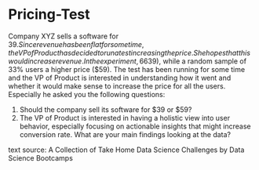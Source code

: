 # Pricing-Test


Company XYZ sells a software for $39. Since revenue has been flat for some time, the VP of
Product has decided to run a test increasing the price. She hopes that this would increase
revenue. In the experiment, 66% of the users have seen the old price ($39), while a random
sample of 33% users a higher price ($59).
The test has been running for some time and the VP of Product is interested in understanding
how it went and whether it would make sense to increase the price for all the users.
Especially he asked you the following questions:

1. Should the company sell its software for $39 or $59?
2. The VP of Product is interested in having a holistic view into user behavior, especially
focusing on actionable insights that might increase conversion rate. What are your main
findings looking at the data?

text source: A Collection of Take Home Data Science Challenges by Data Science Bootcamps
